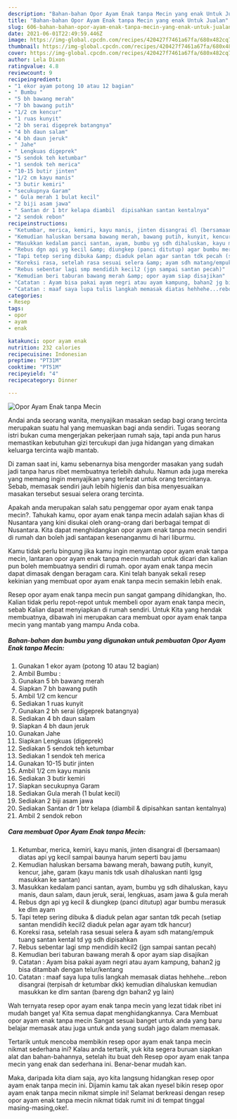 ```yaml
---
description: "Bahan-bahan Opor Ayam Enak tanpa Mecin yang enak Untuk Jualan"
title: "Bahan-bahan Opor Ayam Enak tanpa Mecin yang enak Untuk Jualan"
slug: 606-bahan-bahan-opor-ayam-enak-tanpa-mecin-yang-enak-untuk-jualan
date: 2021-06-01T22:49:59.446Z
image: https://img-global.cpcdn.com/recipes/420427f7461a67fa/680x482cq70/opor-ayam-enak-tanpa-mecin-foto-resep-utama.jpg
thumbnail: https://img-global.cpcdn.com/recipes/420427f7461a67fa/680x482cq70/opor-ayam-enak-tanpa-mecin-foto-resep-utama.jpg
cover: https://img-global.cpcdn.com/recipes/420427f7461a67fa/680x482cq70/opor-ayam-enak-tanpa-mecin-foto-resep-utama.jpg
author: Lela Dixon
ratingvalue: 4.8
reviewcount: 9
recipeingredient:
- "1 ekor ayam potong 10 atau 12 bagian"
- " Bumbu "
- "5 bh bawang merah"
- "7 bh bawang putih"
- "1/2 cm kencur"
- "1 ruas kunyit"
- "2 bh serai digeprek batangnya"
- "4 bh daun salam"
- "4 bh daun jeruk"
- " Jahe"
- " Lengkuas digeprek"
- "5 sendok teh ketumbar"
- "1 sendok teh merica"
- "10-15 butir jinten"
- "1/2 cm kayu manis"
- "3 butir kemiri"
- "secukupnya Garam"
- " Gula merah 1 bulat kecil"
- "2 biji asam jawa"
- " Santan dr 1 btr kelapa diambil  dipisahkan santan kentalnya"
- "2 sendok rebon"
recipeinstructions:
- "Ketumbar, merica, kemiri, kayu manis, jinten disangrai dl (bersamaan) diatas api yg kecil sampai baunya harum seperti bau jamu"
- "Kemudian haluskan bersama bawang merah, bawang putih, kunyit, kencur, jahe, garam (kayu manis tdk usah dihaluskan nanti lgsg masukkan ke santan)"
- "Masukkan kedalam panci santan, ayam, bumbu yg sdh dihaluskan, kayu manis, daun salam, daun jeruk, serai, lengkuas, asam jawa &amp; gula merah"
- "Rebus dgn api yg kecil &amp; diungkep (panci ditutup) agar bumbu merasuk ke dlm ayam"
- "Tapi tetep sering dibuka &amp; diaduk pelan agar santan tdk pecah (setiap santan mendidih kecil2 diaduk pelan agar ayam tdk hancur)"
- "Koreksi rasa, setelah rasa sesuai selera &amp; ayam sdh matang/empuk tuang santan kental td yg sdh dipisahkan"
- "Rebus sebentar lagi smp mendidih kecil2 (jgn sampai santan pecah)"
- "Kemudian beri taburan bawang merah &amp; opor ayam siap disajikan"
- "Catatan : Ayam bisa pakai ayam negri atau ayam kampung, bahan2 jg bisa ditambah dengan telur/kentang"
- "Catatan : maaf saya lupa tulis langkah memasak diatas hehhehe...rebon disangrai (terpisah dr ketumbar dkk) kemudian dihaluskan kemudian masukkan ke dlm santan (bareng dgn bahan2 yg lain)"
categories:
- Resep
tags:
- opor
- ayam
- enak

katakunci: opor ayam enak 
nutrition: 232 calories
recipecuisine: Indonesian
preptime: "PT31M"
cooktime: "PT51M"
recipeyield: "4"
recipecategory: Dinner

---
```



![Opor Ayam Enak tanpa Mecin](https://img-global.cpcdn.com/recipes/420427f7461a67fa/680x482cq70/opor-ayam-enak-tanpa-mecin-foto-resep-utama.jpg)

Andai anda seorang wanita, menyajikan masakan sedap bagi orang tercinta merupakan suatu hal yang memuaskan bagi anda sendiri. Tugas seorang istri bukan cuma mengerjakan pekerjaan rumah saja, tapi anda pun harus memastikan kebutuhan gizi tercukupi dan juga hidangan yang dimakan keluarga tercinta wajib mantab.

Di zaman  saat ini, kamu sebenarnya bisa mengorder masakan yang sudah jadi tanpa harus ribet membuatnya terlebih dahulu. Namun ada juga mereka yang memang ingin menyajikan yang terlezat untuk orang tercintanya. Sebab, memasak sendiri jauh lebih higienis dan bisa menyesuaikan masakan tersebut sesuai selera orang tercinta. 



Apakah anda merupakan salah satu penggemar opor ayam enak tanpa mecin?. Tahukah kamu, opor ayam enak tanpa mecin adalah sajian khas di Nusantara yang kini disukai oleh orang-orang dari berbagai tempat di Nusantara. Kita dapat menghidangkan opor ayam enak tanpa mecin sendiri di rumah dan boleh jadi santapan kesenanganmu di hari liburmu.

Kamu tidak perlu bingung jika kamu ingin menyantap opor ayam enak tanpa mecin, lantaran opor ayam enak tanpa mecin mudah untuk dicari dan kalian pun boleh membuatnya sendiri di rumah. opor ayam enak tanpa mecin dapat dimasak dengan beragam cara. Kini telah banyak sekali resep kekinian yang membuat opor ayam enak tanpa mecin semakin lebih enak.

Resep opor ayam enak tanpa mecin pun sangat gampang dihidangkan, lho. Kalian tidak perlu repot-repot untuk membeli opor ayam enak tanpa mecin, sebab Kalian dapat menyiapkan di rumah sendiri. Untuk Kita yang hendak membuatnya, dibawah ini merupakan cara membuat opor ayam enak tanpa mecin yang mantab yang mampu Anda coba.

<!--inarticleads1-->

##### Bahan-bahan dan bumbu yang digunakan untuk pembuatan Opor Ayam Enak tanpa Mecin:

1. Gunakan 1 ekor ayam (potong 10 atau 12 bagian)
1. Ambil  Bumbu :
1. Gunakan 5 bh bawang merah
1. Siapkan 7 bh bawang putih
1. Ambil 1/2 cm kencur
1. Sediakan 1 ruas kunyit
1. Gunakan 2 bh serai (digeprek batangnya)
1. Sediakan 4 bh daun salam
1. Siapkan 4 bh daun jeruk
1. Gunakan  Jahe
1. Siapkan  Lengkuas (digeprek)
1. Sediakan 5 sendok teh ketumbar
1. Sediakan 1 sendok teh merica
1. Gunakan 10-15 butir jinten
1. Ambil 1/2 cm kayu manis
1. Sediakan 3 butir kemiri
1. Siapkan secukupnya Garam
1. Sediakan  Gula merah (1 bulat kecil)
1. Sediakan 2 biji asam jawa
1. Sediakan  Santan dr 1 btr kelapa (diambil &amp; dipisahkan santan kentalnya)
1. Ambil 2 sendok rebon




<!--inarticleads2-->

##### Cara membuat Opor Ayam Enak tanpa Mecin:

1. Ketumbar, merica, kemiri, kayu manis, jinten disangrai dl (bersamaan) diatas api yg kecil sampai baunya harum seperti bau jamu
1. Kemudian haluskan bersama bawang merah, bawang putih, kunyit, kencur, jahe, garam (kayu manis tdk usah dihaluskan nanti lgsg masukkan ke santan)
1. Masukkan kedalam panci santan, ayam, bumbu yg sdh dihaluskan, kayu manis, daun salam, daun jeruk, serai, lengkuas, asam jawa &amp; gula merah
1. Rebus dgn api yg kecil &amp; diungkep (panci ditutup) agar bumbu merasuk ke dlm ayam
1. Tapi tetep sering dibuka &amp; diaduk pelan agar santan tdk pecah (setiap santan mendidih kecil2 diaduk pelan agar ayam tdk hancur)
1. Koreksi rasa, setelah rasa sesuai selera &amp; ayam sdh matang/empuk tuang santan kental td yg sdh dipisahkan
1. Rebus sebentar lagi smp mendidih kecil2 (jgn sampai santan pecah)
1. Kemudian beri taburan bawang merah &amp; opor ayam siap disajikan
1. Catatan : Ayam bisa pakai ayam negri atau ayam kampung, bahan2 jg bisa ditambah dengan telur/kentang
1. Catatan : maaf saya lupa tulis langkah memasak diatas hehhehe...rebon disangrai (terpisah dr ketumbar dkk) kemudian dihaluskan kemudian masukkan ke dlm santan (bareng dgn bahan2 yg lain)




Wah ternyata resep opor ayam enak tanpa mecin yang lezat tidak ribet ini mudah banget ya! Kita semua dapat menghidangkannya. Cara Membuat opor ayam enak tanpa mecin Sangat sesuai banget untuk anda yang baru belajar memasak atau juga untuk anda yang sudah jago dalam memasak.

Tertarik untuk mencoba membikin resep opor ayam enak tanpa mecin nikmat sederhana ini? Kalau anda tertarik, yuk kita segera buruan siapkan alat dan bahan-bahannya, setelah itu buat deh Resep opor ayam enak tanpa mecin yang enak dan sederhana ini. Benar-benar mudah kan. 

Maka, daripada kita diam saja, ayo kita langsung hidangkan resep opor ayam enak tanpa mecin ini. Dijamin kamu tak akan nyesel bikin resep opor ayam enak tanpa mecin nikmat simple ini! Selamat berkreasi dengan resep opor ayam enak tanpa mecin nikmat tidak rumit ini di tempat tinggal masing-masing,oke!.


